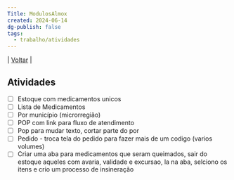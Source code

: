 ```yaml
---
Title: ModulosAlmox
created: 2024-06-14
dg-publish: false
tags:
  - trabalho/atividades
---
```

| [Voltar](index) |
## Atividades
- [ ] Estoque com medicamentos unicos
- [ ] Lista de Medicamentos
- [ ] Por município (microrregião)
- [ ] POP com link para fluxo de atendimento
- [ ] Pop para mudar texto, cortar parte do por
- [ ] Pedido - troca tela do pedido para fazer mais de um codigo (varios volumes)
- [ ] Criar uma aba para medicamentos que seram queimados, sair do estoque aqueles com avaria, validade e excursao, la na aba, selciono os itens e crio um processo de insineração